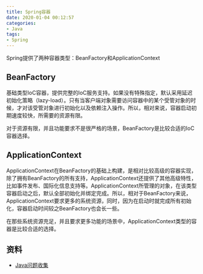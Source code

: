 ```yaml
---
title: Spring容器
date: 2020-01-04 00:12:57
categories: 
- Java
tags:
- Spring
---
```


Spring提供了两种容器类型：BeanFactory和ApplicationContext

## BeanFactory

基础类型IoC容器，提供完整的IoC服务支持。如果没有特殊指定，默认采用延迟初始化策略（lazy-load）。只有当客户端对象需要访问容器中的某个受管对象的时候，才对该受管对象进行初始化以及依赖注入操作。所以，相对来说，容器启动初期速度较快，所需要的资源有限。

对于资源有限，并且功能要求不是很严格的场景，BeanFactory是比较合适的IoC容器选择。

## ApplicationContext

ApplicationContext在BeanFactory的基础上构建，是相对比较高级的容器实现，除了拥有BeanFactory的所有支持，ApplicationContext还提供了其他高级特性，比如事件发布、国际化信息支持等。ApplicationContext所管理的对象，在该类型容器启动之后，默认全部初始化并绑定完成。所以，相对于BeanFactory来说，ApplicationContext要求更多的系统资源，同时，因为在启动时就完成所有初始化，容器启动时间较之BeanFactory也会长一些。

在那些系统资源充足，并且要求更多功能的场景中，ApplicationContext类型的容器是比较合适的选择。

## 资料

- [Java问题收集](https://github.com/smltq/blog/blob/master/source/_posts/issueGather/index.md)